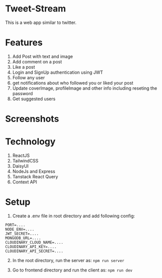 # Tweet-Stream
This is a web app similar to twitter.

# Features
1. Add Post with text and image
2. Add comment on a post
3. Like a post
4. Login and SignUp authentication using JWT
5. Follow any user
6. get notifications about who followed you or liked your post
7. Update coverImage, profileImage and other info including reseting the password
8. Get suggested users

# Screenshots


# Technology
1. ReactJS
2. TailwindCSS
3. DaisyUI
4. NodeJs and Express
5. Tanstack React Query
6. Context API

# Setup
1. Create a .env file in root directory and add following config:
```
PORT=....
NODE_ENV=....
JWT_SECRET=....
MONGODB_URL=....
CLOUDINARY_CLOUD_NAME=....
CLOUDINARY_API_KEY=....
CLOUDINARY_API_SECRET=....
```

2. In the root directory, run the server as:
```npm run server```

3. Go to frontend directory and run the client as:
```npm run dev```
